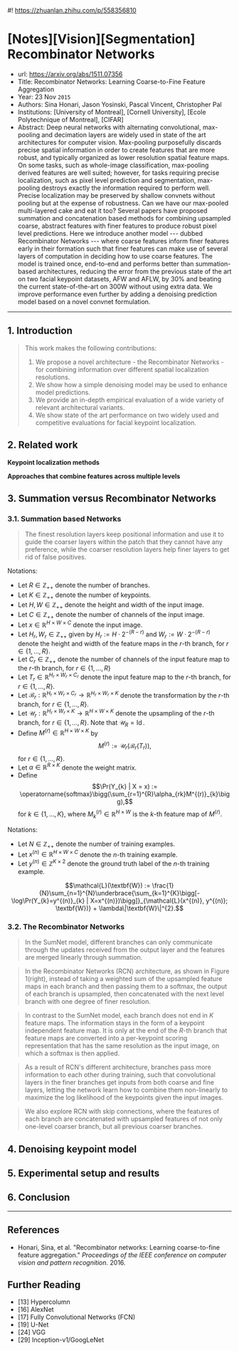 #! https://zhuanlan.zhihu.com/p/558356810
# [Notes][Vision][Segmentation] Recombinator Networks

* url: https://arxiv.org/abs/1511.07356
* Title: Recombinator Networks: Learning Coarse-to-Fine Feature Aggregation
* Year: 23 Nov `2015`
* Authors: Sina Honari, Jason Yosinski, Pascal Vincent, Christopher Pal
* Institutions: [University of Montreal], [Cornell University], [Ecole Polytechnique of Montreal], [CIFAR]
* Abstract: Deep neural networks with alternating convolutional, max-pooling and decimation layers are widely used in state of the art architectures for computer vision. Max-pooling purposefully discards precise spatial information in order to create features that are more robust, and typically organized as lower resolution spatial feature maps. On some tasks, such as whole-image classification, max-pooling derived features are well suited; however, for tasks requiring precise localization, such as pixel level prediction and segmentation, max-pooling destroys exactly the information required to perform well. Precise localization may be preserved by shallow convnets without pooling but at the expense of robustness. Can we have our max-pooled multi-layered cake and eat it too? Several papers have proposed summation and concatenation based methods for combining upsampled coarse, abstract features with finer features to produce robust pixel level predictions. Here we introduce another model --- dubbed Recombinator Networks --- where coarse features inform finer features early in their formation such that finer features can make use of several layers of computation in deciding how to use coarse features. The model is trained once, end-to-end and performs better than summation-based architectures, reducing the error from the previous state of the art on two facial keypoint datasets, AFW and AFLW, by 30\% and beating the current state-of-the-art on 300W without using extra data. We improve performance even further by adding a denoising prediction model based on a novel convnet formulation.

----------------------------------------------------------------------------------------------------

## 1. Introduction

> This work makes the following contributions:
> 1. We propose a novel architecture - the Recombinator Networks - for combining information over different spatial localization resolutions.
> 2. We show how a simple denoising model may be used to enhance model predictions.
> 3. We provide an in-depth empirical evaluation of a wide variety of relevant architectural variants.
> 4. We show state of the art performance on two widely used and competitive evaluations for facial keypoint localization.

## 2. Related work

**Keypoint localization methods**

**Approaches that combine features across multiple levels**

## 3. Summation versus Recombinator Networks

### 3.1. Summation based Networks

> The finest resolution layers keep positional information and use it to guide the coarser layers within the patch that they cannot have any preference, while the coarser resolution layers help finer layers to get rid of false positives.

Notations:
* Let $R \in \mathbb{Z}_{++}$ denote the number of branches.
* Let $K \in \mathbb{Z}_{++}$ denote the number of keypoints.
* Let $H, W \in \mathbb{Z}_{++}$ denote the height and width of the input image.
* Let $C \in \mathbb{Z}_{++}$ denote the number of channels of the input image.
* Let $x \in \mathbb{R}^{H \times W \times C}$ denote the input image.
* Let $H_{r}, W_{r} \in \mathbb{Z}_{++}$ given by $H_{r} := H \cdot 2^{-(R-r)}$ and $W_{r} := W \cdot 2^{-(R-r)}$ denote the height and width of the feature maps in the $r$-th branch, for $r \in \{1, ..., R\}$.
* Let $C_{r} \in \mathbb{Z}_{++}$ denote the number of channels of the input feature map to the $r$-th branch, for $r \in \{1, ..., R\}$
* Let $T_{r} \in \mathbb{R}^{H_{r} \times W_{r} \times C_{r}}$ denote the input feature map to the $r$-th branch, for $r \in \{1, ..., R\}$.
* Let $\mathcal{B}_{r}: \mathbb{R}^{H_{r} \times W_{r} \times C_{r}} \to \mathbb{R}^{H_{r} \times W_{r} \times K}$ denote the transformation by the $r$-th branch, for $r \in \{1, ..., R\}$.
* Let $\mathcal{U}_{r}: \mathbb{R}^{H_{r} \times W_{r} \times K} \to \mathbb{R}^{H \times W \times K}$ denote the upsampling of the $r$-th branch, for $r \in \{1, ..., R\}$.
Note that $\mathcal{U}_{R} = \operatorname{Id}$.
* Define $M^{(r)} \in \mathbb{R}^{H \times W \times K}$ by $$M^{(r)} := \mathcal{U}_{r}(\mathcal{B}_{r}(T_{r})),$$ for $r \in \{1, ..., R\}$.
* Let $\alpha \in \mathbb{R}^{R \times K}$ denote the weight matrix.
* Define $$\Pr(Y_{k} | X = x) := \operatorname{softmax}\bigg(\sum_{r=1}^{R}\alpha_{rk}M^{(r)}_{k}\bigg),$$ for $k \in \{1, ..., K\}$, where $M^{(r)}_{k} \in \mathbb{R}^{H \times W}$ is the $k$-th feature map of $M^{(r)}$.

Notations:
* Let $N \in \mathbb{Z}_{++}$ denote the number of training examples.
* Let $x^{(n)} \in \mathbb{R}^{H \times W \times C}$ denote the $n$-th training example.
* Let $y^{(n)} \in \mathbb{Z}^{K \times 2}$ denote the ground truth label of the $n$-th training example.

$$\mathcal{L}(\textbf{W}) := \frac{1}{N}\sum_{n=1}^{N}\underbrace{\sum_{k=1}^{K}\bigg[-\log\Pr(Y_{k}=y^{(n)}_{k} | X=x^{(n)})\bigg]}_{\mathcal{L}(x^{(n)}, y^{(n)}; \textbf{W})} + \lambda\|\textbf{W}\|^{2}.$$

### 3.2. The Recombinator Networks

> In the SumNet model, different branches can only communicate through the updates received from the output layer and the features are merged linearly through summation.

> In the Recombinator Networks (RCN) architecture, as shown in Figure 1(right), instead of taking a weighted sum of the upsampled feature maps in each branch and then passing them to a softmax, the output of each branch is upsampled, then concatenated with the next level branch with one degree of finer resolution.

> In contrast to the SumNet model, each branch does not end in $K$ feature maps. The information stays in the form of a keypoint independent feature map. It is only at the end of the $R$-th branch that feature maps are converted into a per-keypoint scoring representation that has the same resolution as the input image, on which a softmax is then applied.

> As a result of RCN's different architecture, branches pass more information to each other during training, such that convolutional layers in the finer branches get inputs from both coarse and fine layers, letting the network learn how to combine them non-linearly to maximize the log likelihood of the keypoints given the input images.

> We also explore RCN with skip connections, where the features of each branch are concatenated with upsampled features of not only one-level coarser branch, but all previous coarser branches.

## 4. Denoising keypoint model

## 5. Experimental setup and results

## 6. Conclusion

----------------------------------------------------------------------------------------------------

## References

* Honari, Sina, et al. "Recombinator networks: Learning coarse-to-fine feature aggregation." *Proceedings of the IEEE conference on computer vision and pattern recognition*. 2016.

## Further Reading

* [13] Hypercolumn
* [16] AlexNet
* [17] Fully Convolutional Networks (FCN)
* [19] U-Net
* [24] VGG
* [29] Inception-v1/GoogLeNet
